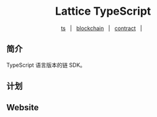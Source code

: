 <h1 align="center">Lattice TypeScript</h1>

<p align="center">
    <a href="#ts">ts</a>  &#xa0; | &#xa0;
    <a href="#blockchain">blockchain</a>  &#xa0; | &#xa0;
    <a href="#contract">contract</a>  &#xa0; | &#xa0;
</p>

## 简介
TypeScript 语言版本的链 SDK。


## 计划

## Website